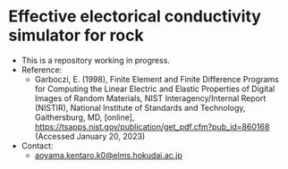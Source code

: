 # Effective electorical conductivity simulator for rock
- This is a repository working in progress.
- Reference:
    - Garboczi, E. (1998), Finite Element and Finite Difference Programs for
                        Computing the Linear Electric and Elastic Properties of Digital
                        Images of Random Materials, NIST Interagency/Internal Report (NISTIR),
                        National Institute of Standards and Technology, Gaithersburg, MD,
                        [online], https://tsapps.nist.gov/publication/get_pdf.cfm?pub_id=860168
                        (Accessed January 20, 2023)
- Contact:
    - aoyama.kentaro.k0@elms.hokudai.ac.jp

